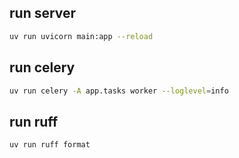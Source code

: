 ## run server

```bash
uv run uvicorn main:app --reload
```

## run celery

```bash
uv run celery -A app.tasks worker --loglevel=info
```

## run ruff

```bash
uv run ruff format
```